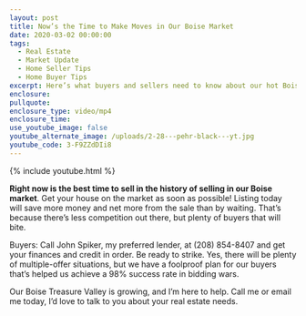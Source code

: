 ```yaml
---
layout: post
title: Now’s the Time to Make Moves in Our Boise Market
date: 2020-03-02 00:00:00
tags:
  - Real Estate
  - Market Update
  - Home Seller Tips
  - Home Buyer Tips
excerpt: Here’s what buyers and sellers need to know about our hot Boise market.
enclosure:
pullquote:
enclosure_type: video/mp4
enclosure_time:
use_youtube_image: false
youtube_alternate_image: /uploads/2-28---pehr-black---yt.jpg
youtube_code: 3-F9ZZdDIi8
---
```


{% include youtube.html %}

**Right now is the best time to sell in the history of selling in our Boise market**. Get your house on the market as soon as possible\! Listing today will save more money and net more from the sale than by waiting. That’s because there’s less competition out there, but plenty of buyers that will bite.

Buyers: Call John Spiker, my preferred lender, at (208) 854-8407 and get your finances and credit in order. Be ready to strike. Yes, there will be plenty of multiple-offer situations, but we have a foolproof plan for our buyers that’s helped us achieve a 98% success rate in bidding wars.

Our Boise Treasure Valley is growing, and I’m here to help. Call me or email me today, I’d love to talk to you about your real estate needs.